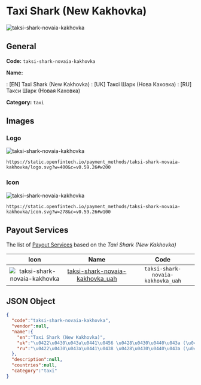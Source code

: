 
# Taxi Shark (New Kakhovka) 
![taksi-shark-novaia-kakhovka](https://static.openfintech.io/payment_methods/taksi-shark-novaia-kakhovka/logo.svg?w=400&c=v0.59.26#w200)  

## General 
**Code:** `taksi-shark-novaia-kakhovka` 
 
**Name:** 
 
:	[EN] Taxi Shark (New Kakhovka) 
:	[UK] Таксі Шарк (Нова Каховка) 
:	[RU] Такси Шарк (Новая Каховка) 
 
**Category:** `taxi` 
 

## Images 

### Logo 
![taksi-shark-novaia-kakhovka](https://static.openfintech.io/payment_methods/taksi-shark-novaia-kakhovka/logo.svg?w=400&c=v0.59.26#w200)  

```
https://static.openfintech.io/payment_methods/taksi-shark-novaia-kakhovka/logo.svg?w=400&c=v0.59.26#w200
```  

### Icon 
![taksi-shark-novaia-kakhovka](https://static.openfintech.io/payment_methods/taksi-shark-novaia-kakhovka/icon.svg?w=278&c=v0.59.26#w100)  

```
https://static.openfintech.io/payment_methods/taksi-shark-novaia-kakhovka/icon.svg?w=278&c=v0.59.26#w100
```  

## Payout Services 
 
The list of [Payout Services](/payout-services/) based on the _Taxi Shark (New Kakhovka)_ 

|Icon|Name|Code| 
|:---:|:---:|:---:| 
|![taksi-shark-novaia-kakhovka](https://static.openfintech.io/payout_methods/taksi-shark-novaia-kakhovka/icon.svg?w=278&c=v0.59.26#w40) |[taksi-shark-novaia-kakhovka_uah](/payout-services/taksi-shark-novaia-kakhovka_uah/)|`taksi-shark-novaia-kakhovka_uah`| 
 

## JSON Object 

```json
{
  "code":"taksi-shark-novaia-kakhovka",
  "vendor":null,
  "name":{
    "en":"Taxi Shark (New Kakhovka)",
    "uk":"\u0422\u0430\u043a\u0441\u0456 \u0428\u0430\u0440\u043a (\u041d\u043e\u0432\u0430 \u041a\u0430\u0445\u043e\u0432\u043a\u0430)",
    "ru":"\u0422\u0430\u043a\u0441\u0438 \u0428\u0430\u0440\u043a (\u041d\u043e\u0432\u0430\u044f \u041a\u0430\u0445\u043e\u0432\u043a\u0430)"
  },
  "description":null,
  "countries":null,
  "category":"taxi"
}
```  
